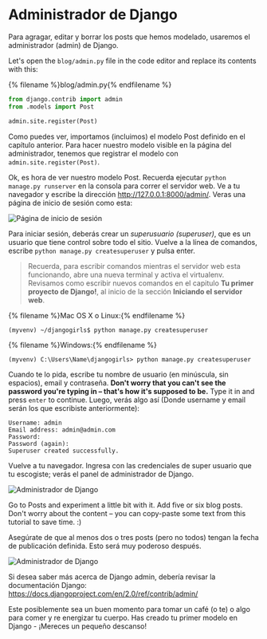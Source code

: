 # Administrador de Django

Para agragar, editar y borrar los posts que hemos modelado, usaremos el administrador (admin) de Django.

Let's open the `blog/admin.py` file in the code editor and replace its contents with this:

{% filename %}blog/admin.py{% endfilename %}

```python
from django.contrib import admin
from .models import Post

admin.site.register(Post)
```

Como puedes ver, importamos (incluimos) el modelo Post definido en el capítulo anterior. Para hacer nuestro modelo visible en la página del administrador, tenemos que registrar el modelo con `admin.site.register(Post)`.

Ok, es hora de ver nuestro modelo Post. Recuerda ejecutar `python manage.py runserver` en la consola para correr el servidor web. Ve a tu navegador y escribe la dirección http://127.0.0.1:8000/admin/. Veras una página de inicio de sesión como esta:

![Página de inicio de sesión](images/login_page2.png)

Para iniciar sesión, deberás crear un *superusuario (superuser)*, que es un usuario que tiene control sobre todo el sitio. Vuelve a la línea de comandos, escribe `python manage.py createsuperuser` y pulsa enter.

> Recuerda, para escribir comandos mientras el servidor web esta funcionando, abre una nueva terminal y activa el virtualenv. Revisamos como escribir nuevos comandos en el capitulo **Tu primer proyecto de Django!**, al inicio de la sección **Iniciando el servidor web**.

{% filename %}Mac OS X o Linux:{% endfilename %}

    (myvenv) ~/djangogirls$ python manage.py createsuperuser
    

{% filename %}Windows:{% endfilename %}

    (myvenv) C:\Users\Name\djangogirls> python manage.py createsuperuser
    

Cuando te lo pida, escribe tu nombre de usuario (en minúscula, sin espacios), email y contraseña. **Don't worry that you can't see the password you're typing in – that's how it's supposed to be.** Type it in and press `enter` to continue. Luego, verás algo así (Donde username y email serán los que escribiste anteriormente):

    Username: admin
    Email address: admin@admin.com
    Password:
    Password (again):
    Superuser created successfully.
    

Vuelve a tu navegador. Ingresa con las credenciales de super usuario que tu escogiste; verás el panel de administrador de Django.

![Administrador de Django](images/django_admin3.png)

Go to Posts and experiment a little bit with it. Add five or six blog posts. Don't worry about the content – you can copy-paste some text from this tutorial to save time. :)

Asegúrate de que al menos dos o tres posts (pero no todos) tengan la fecha de publicación definida. Esto será muy poderoso después.

![Administrador de Django](images/edit_post3.png)

Si desea saber más acerca de Django admin, debería revisar la documentación Django: https://docs.djangoproject.com/en/2.0/ref/contrib/admin/

Este posiblemente sea un buen momento para tomar un café (o te) o algo para comer y re energizar tu cuerpo. Has creado tu primer modelo en Django - ¡Mereces un pequeño descanso!
